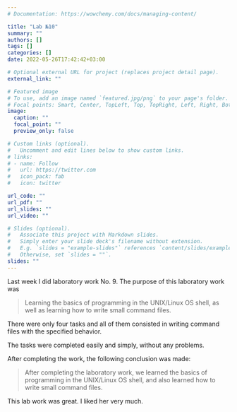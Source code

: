 ```yaml
---
# Documentation: https://wowchemy.com/docs/managing-content/

title: "Lab №10"
summary: ""
authors: []
tags: []
categories: []
date: 2022-05-26T17:42:42+03:00

# Optional external URL for project (replaces project detail page).
external_link: ""

# Featured image
# To use, add an image named `featured.jpg/png` to your page's folder.
# Focal points: Smart, Center, TopLeft, Top, TopRight, Left, Right, BottomLeft, Bottom, BottomRight.
image:
  caption: ""
  focal_point: ""
  preview_only: false

# Custom links (optional).
#   Uncomment and edit lines below to show custom links.
# links:
# - name: Follow
#   url: https://twitter.com
#   icon_pack: fab
#   icon: twitter

url_code: ""
url_pdf: ""
url_slides: ""
url_video: ""

# Slides (optional).
#   Associate this project with Markdown slides.
#   Simply enter your slide deck's filename without extension.
#   E.g. `slides = "example-slides"` references `content/slides/example-slides.md`.
#   Otherwise, set `slides = ""`.
slides: ""
---
```

Last week I did laboratory work No. 9. The purpose of this laboratory work was 
> Learning the basics of programming in the UNIX/Linux OS shell, as well as learning how to write small command files.

There were only four tasks and all of them consisted in writing command files with the specified behavior.

The tasks were completed easily and simply, without any problems.

After completing the work, the following conclusion was made:
> After completing the laboratory work, we learned the basics of programming in the UNIX/Linux OS shell, and also learned how to write small command files.

This lab work was great. I liked her very much.
